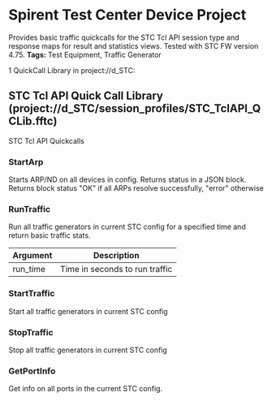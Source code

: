 # Spirent Test Center Device Project
Provides basic traffic quickcalls for the STC Tcl API session type and response maps for result and statistics views. Tested with STC FW version 4.75. 
<b>Tags:</b> Test Equipment, Traffic Generator

1 QuickCall Library in project://d_STC:
## STC Tcl API Quick Call Library (project://d_STC/session_profiles/STC_TclAPI_QCLib.fftc)
STC Tcl API Quickcalls
### StartArp
Starts ARP/ND on all devices in config. Returns status in a JSON block.
Returns block 
 status "OK" if all ARPs resolve successfully, "error" otherwise
### RunTraffic
Run all traffic generators in current STC config for a specified time and return basic traffic stats.

Argument | Description
------------ | -------------
run_time | Time in seconds to run traffic
### StartTraffic
Start all traffic generators in current STC config
### StopTraffic
Stop all traffic generators in current STC config
### GetPortInfo
Get info on all ports in the current STC config.
